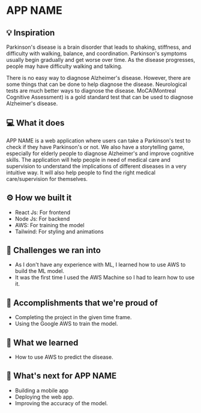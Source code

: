# APP NAME

## 💡 Inspiration

Parkinson's disease is a brain disorder that leads to shaking, stiffness, and difficulty with walking, balance, and coordination. Parkinson's symptoms usually begin gradually and get worse over time. As the disease progresses, people may have difficulty walking and talking.

There is no easy way to diagnose Alzheimer's disease. However, there are some things that can be done to help diagnose the disease. Neurological tests are much better ways to diagnose the disease. MoCA(Montreal Cognitive Assessment) is a gold standard test that can be used to diagnose Alzheimer's disease.

## 💻 What it does

APP NAME is a web application where users can take a Parkinson's test to check if they have Parkinson's or not. We also have a storytelling game, especially for elderly people to diagnose Alzheimer's and improve cognitive skills. The application will help people in need of medical care and supervision to understand the implications of different diseases in a very intuitive way. It will also help people to find the right medical care/supervision for themselves.

## ⚙️ How we built it

- React Js: For frontend
- Node Js: For backend
- AWS: For training the model
- Tailwind: For styling and animations

## 🧠 Challenges we ran into

- As I don't have any experience with ML, I learned how to use AWS to build the ML model.
- It was the first time I used the AWS Machine so I had to learn how to use it.

## 🏅 Accomplishments that we're proud of

- Completing the project in the given time frame.
- Using the Google AWS to train the model.

## 📖 What we learned

- How to use AWS to predict the disease.

## 🚀 What's next for APP NAME

- Building a mobile app
- Deploying the web app.
- Improving the accuracy of the model.
